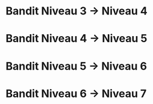 # Bandit Niveau 3 → Niveau 4
# Bandit Niveau 4 → Niveau 5
# Bandit Niveau 5 → Niveau 6
# Bandit Niveau 6 → Niveau 7